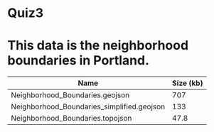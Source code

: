 # Quiz3

# This data is the neighborhood boundaries in Portland.  

| Name | Size (kb) |
|---|---|
| Neighborhood_Boundaries.geojson | 707 |
| Neighborhood_Boundaries_simplified.geojson | 133 |
| Neighborhood_Boundaries.topojson | 47.8 |
